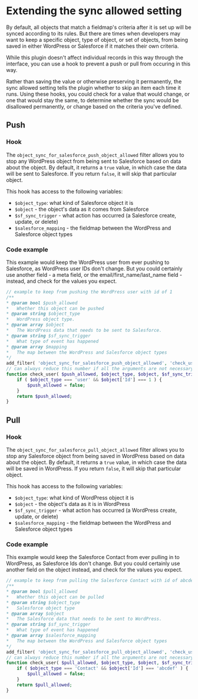 # Extending the sync allowed setting

By default, all objects that match a fieldmap's criteria after it is set up will be synced according to its rules. But there are times when developers may want to keep a specific object, type of object, or set of objects, from being saved in either WordPress or Salesforce if it matches their own criteria.

While this plugin doesn't affect individual records in this way through the interface, you can use a hook to prevent a push or pull from occuring in this way.

Rather than saving the value or otherwise preserving it permanently, the sync allowed setting tells the plugin whether to skip an item each time it runs. Using these hooks, you could check for a value that would change, or one that would stay the same, to determine whether the sync would be disallowed permanently, or change based on the criteria you've defined.

## Push

### Hook

The `object_sync_for_salesforce_push_object_allowed` filter allows you to stop any WordPress object from being sent to Salesforce based on data about the object. By default, it returns a `true` value, in which case the data will be sent to Salesforce. If you return `false`, it will skip that particular object.

This hook has access to the following variables:

- `$object_type`: what kind of Salesforce object it is
- `$object` - the object's data as it comes from Salesforce
- `$sf_sync_trigger` - what action has occurred (a Salesforce create, update, or delete)
- `$salesforce_mapping` - the fieldmap between the WordPress and Salesforce object types

### Code example

This example would keep the WordPress user from ever pushing to Salesforce, as WordPress user IDs don't change. But you could certainly use another field - a meta field, or the email/first_name/last_name field - instead, and check for the values you expect.

```php
// example to keep from pushing the WordPress user with id of 1
/**
* @param bool $push_allowed
*   Whether this object can be pushed
* @param string $object_type
*   WordPress object type.
* @param array $object
*   The WordPress data that needs to be sent to Salesforce.
* @param string $sf_sync_trigger
*   What type of event has happened
* @param array $mapping
*   The map between the WordPress and Salesforce object types
*/
add_filter( 'object_sync_for_salesforce_push_object_allowed', 'check_user', 10, 5 );
// can always reduce this number if all the arguments are not necessary
function check_user( $push_allowed, $object_type, $object, $sf_sync_trigger, $mapping ) {
	if ( $object_type === 'user' && $object['Id'] === 1 ) {
		$push_allowed = false;
	}
	return $push_allowed;
}
```

## Pull

### Hook

The `object_sync_for_salesforce_pull_object_allowed` filter allows you to stop any Salesforce object from being saved in WordPress based on data about the object. By default, it returns a `true` value, in which case the data will be saved in WordPress. If you return `false`, it will skip that particular object.

This hook has access to the following variables:

- `$object_type`: what kind of WordPress object it is
- `$object` - the object's data as it is in WordPress
- `$sf_sync_trigger` - what action has occurred (a WordPress create, update, or delete)
- `$salesforce_mapping` - the fieldmap between the WordPress and Salesforce object types

### Code example

This example would keep the Salesforce Contact from ever pulling in to WordPress, as Salesforce Ids don't change. But you could certainly use another field on the object instead, and check for the values you expect.

```php
// example to keep from pulling the Salesforce Contact with id of abcdef
/**
* @param bool $pull_allowed
*   Whether this object can be pulled
* @param string $object_type
*   Salesforce object type
* @param array $object
*   The Salesforce data that needs to be sent to WordPress.
* @param string $sf_sync_trigger
*   What type of event has happened
* @param array $salesforce_mapping
*   The map between the WordPress and Salesforce object types
*/
add_filter( 'object_sync_for_salesforce_pull_object_allowed', 'check_user', 10, 5 );
// can always reduce this number if all the arguments are not necessary
function check_user( $pull_allowed, $object_type, $object, $sf_sync_trigger, $salesforce_mapping ) {
	if ( $object_type === 'Contact' && $object['Id'] === 'abcdef' ) {
		$pull_allowed = false;
	}
	return $pull_allowed;
}
```
